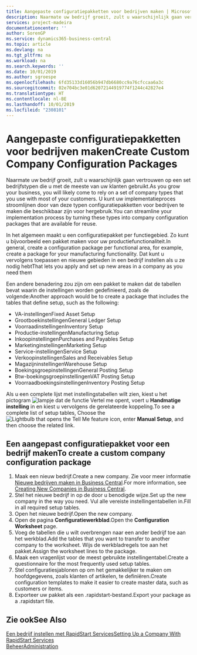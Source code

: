```yaml
---
title: Aangepaste configuratiepakketten voor bedrijven maken | Microsoft Docs
description: Naarmate uw bedrijf groeit, zult u waarschijnlijk gaan vertrouwen op een set bedrijfstypen die u met de meeste van uw klanten gebruikt. U kunt uw implementatieproces stroomlijnen door van deze typen configuratiepakketten voor bedrijven te maken die beschikbaar zijn voor hergebruik.
services: project-madeira
documentationcenter: ''
author: SorenGP
ms.service: dynamics365-business-central
ms.topic: article
ms.devlang: na
ms.tgt_pltfrm: na
ms.workload: na
ms.search.keywords: ''
ms.date: 10/01/2019
ms.author: sgroespe
ms.openlocfilehash: 6fd35133d16056b947db6680cc9a76cfccaa6a3c
ms.sourcegitcommit: 02e704bc3e01d62072144919774f1244c42827e4
ms.translationtype: HT
ms.contentlocale: nl-BE
ms.lasthandoff: 10/01/2019
ms.locfileid: "2308101"
---
```

# <a name="create-custom-company-configuration-packages"></a><span data-ttu-id="7ab26-104">Aangepaste configuratiepakketten voor bedrijven maken</span><span class="sxs-lookup"><span data-stu-id="7ab26-104">Create Custom Company Configuration Packages</span></span>
<span data-ttu-id="7ab26-105">Naarmate uw bedrijf groeit, zult u waarschijnlijk gaan vertrouwen op een set bedrijfstypen die u met de meeste van uw klanten gebruikt.</span><span class="sxs-lookup"><span data-stu-id="7ab26-105">As you grow your business, you will likely come to rely on a set of company types that you use with most of your customers.</span></span> <span data-ttu-id="7ab26-106">U kunt uw implementatieproces stroomlijnen door van deze typen configuratiepakketten voor bedrijven te maken die beschikbaar zijn voor hergebruik.</span><span class="sxs-lookup"><span data-stu-id="7ab26-106">You can streamline your implementation process by turning these types into company configuration packages that are available for reuse.</span></span>  

<span data-ttu-id="7ab26-107">In het algemeen maakt u een configuratiepakket per functiegebied. Zo kunt u bijvoorbeeld een pakket maken voor uw productiefunctionaliteit.</span><span class="sxs-lookup"><span data-stu-id="7ab26-107">In general, create a configuration package per functional area, for example, create a package for your manufacturing functionality.</span></span> <span data-ttu-id="7ab26-108">Dat kunt u vervolgens toepassen en nieuwe gebieden in een bedrijf instellen als u ze nodig hebt</span><span class="sxs-lookup"><span data-stu-id="7ab26-108">That lets you apply and set up new areas in a company as you need them</span></span>  

<span data-ttu-id="7ab26-109">Een andere benadering zou zijn om een pakket te maken dat de tabellen bevat waarin de instellingen worden gedefinieerd, zoals de volgende:</span><span class="sxs-lookup"><span data-stu-id="7ab26-109">Another approach would be to create a package that includes the tables that define setup, such as the following:</span></span>  

-   <span data-ttu-id="7ab26-110">VA-instellingen</span><span class="sxs-lookup"><span data-stu-id="7ab26-110">Fixed Asset Setup</span></span>  
-   <span data-ttu-id="7ab26-111">Grootboekinstellingen</span><span class="sxs-lookup"><span data-stu-id="7ab26-111">General Ledger Setup</span></span>  
-   <span data-ttu-id="7ab26-112">Voorraadinstellingen</span><span class="sxs-lookup"><span data-stu-id="7ab26-112">Inventory Setup</span></span>  
-   <span data-ttu-id="7ab26-113">Productie-instellingen</span><span class="sxs-lookup"><span data-stu-id="7ab26-113">Manufacturing Setup</span></span>  
-   <span data-ttu-id="7ab26-114">Inkoopinstellingen</span><span class="sxs-lookup"><span data-stu-id="7ab26-114">Purchases and Payables Setup</span></span>  
-   <span data-ttu-id="7ab26-115">Marketinginstellingen</span><span class="sxs-lookup"><span data-stu-id="7ab26-115">Marketing Setup</span></span>  
-   <span data-ttu-id="7ab26-116">Service-instellingen</span><span class="sxs-lookup"><span data-stu-id="7ab26-116">Service Setup</span></span>  
-   <span data-ttu-id="7ab26-117">Verkoopinstellingen</span><span class="sxs-lookup"><span data-stu-id="7ab26-117">Sales and Receivables Setup</span></span>  
-   <span data-ttu-id="7ab26-118">Magazijninstellingen</span><span class="sxs-lookup"><span data-stu-id="7ab26-118">Warehouse Setup</span></span>  
-   <span data-ttu-id="7ab26-119">Boekingsgroepinstellingen</span><span class="sxs-lookup"><span data-stu-id="7ab26-119">General Posting Setup</span></span>  
-   <span data-ttu-id="7ab26-120">Btw-boekingsgroepinstellingen</span><span class="sxs-lookup"><span data-stu-id="7ab26-120">VAT Posting Setup</span></span>  
-   <span data-ttu-id="7ab26-121">Voorraadboekingsinstellingen</span><span class="sxs-lookup"><span data-stu-id="7ab26-121">Inventory Posting Setup</span></span>  

<span data-ttu-id="7ab26-122">Als u een complete lijst met instellingstabellen wilt zien, kiest u het pictogram ![lampje dat de functie Vertel me opent](media/ui-search/search_small.png "Vertel me wat u wilt doen"), voert u **Handmatige instelling** in en kiest u vervolgens de gerelateerde koppeling.</span><span class="sxs-lookup"><span data-stu-id="7ab26-122">To see a complete list of setup tables, Choose the ![Lightbulb that opens the Tell Me feature](media/ui-search/search_small.png "Tell me what you want to do") icon, enter **Manual Setup**, and then choose the related link.</span></span>  

## <a name="to-create-a-custom-company-configuration-package"></a><span data-ttu-id="7ab26-123">Een aangepast configuratiepakket voor een bedrijf maken</span><span class="sxs-lookup"><span data-stu-id="7ab26-123">To create a custom company configuration package</span></span>  
1.  <span data-ttu-id="7ab26-124">Maak een nieuw bedrijf.</span><span class="sxs-lookup"><span data-stu-id="7ab26-124">Create a new company.</span></span> <span data-ttu-id="7ab26-125">Zie voor meer informatie [Nieuwe bedrijven maken in Business Central](about-new-company.md).</span><span class="sxs-lookup"><span data-stu-id="7ab26-125">For more information, see [Creating New Companies in Business Central](about-new-company.md).</span></span>  
3.  <span data-ttu-id="7ab26-126">Stel het nieuwe bedrijf in op de door u benodigde wijze.</span><span class="sxs-lookup"><span data-stu-id="7ab26-126">Set up the new company in the way you need.</span></span> <span data-ttu-id="7ab26-127">Vul alle vereiste instellingentabellen in.</span><span class="sxs-lookup"><span data-stu-id="7ab26-127">Fill in all required setup tables.</span></span>  
4.  <span data-ttu-id="7ab26-128">Open het nieuwe bedrijf.</span><span class="sxs-lookup"><span data-stu-id="7ab26-128">Open the new company.</span></span>
5. <span data-ttu-id="7ab26-129">Open de pagina **Configuratiewerkblad**.</span><span class="sxs-lookup"><span data-stu-id="7ab26-129">Open the **Configuration Worksheet** page.</span></span>  
6.  <span data-ttu-id="7ab26-130">Voeg de tabellen die u wilt overbrengen naar een ander bedrijf toe aan het werkblad.</span><span class="sxs-lookup"><span data-stu-id="7ab26-130">Add the tables that you want to transfer to another company to the worksheet.</span></span> <span data-ttu-id="7ab26-131">Wijs de werkbladregels toe aan het pakket.</span><span class="sxs-lookup"><span data-stu-id="7ab26-131">Assign the worksheet lines to the package.</span></span>  
7.  <span data-ttu-id="7ab26-132">Maak een vragenlijst voor de meest gebruikte instellingentabel.</span><span class="sxs-lookup"><span data-stu-id="7ab26-132">Create a questionnaire for the most frequently used setup tables.</span></span>  
8.  <span data-ttu-id="7ab26-133">Stel configuratiesjablonen op om het gemakkelijker te maken om hoofdgegevens, zoals klanten of artikelen, te definiëren.</span><span class="sxs-lookup"><span data-stu-id="7ab26-133">Create configuration templates to make it easier to create master data, such as customers or items.</span></span>  
9.  <span data-ttu-id="7ab26-134">Exporteer uw pakket als een .rapidstart-bestand.</span><span class="sxs-lookup"><span data-stu-id="7ab26-134">Export your package as a .rapidstart file.</span></span>  

## <a name="see-also"></a><span data-ttu-id="7ab26-135">Zie ook</span><span class="sxs-lookup"><span data-stu-id="7ab26-135">See Also</span></span>  
[<span data-ttu-id="7ab26-136">Een bedrijf instellen met RapidStart Services</span><span class="sxs-lookup"><span data-stu-id="7ab26-136">Setting Up a Company With RapidStart Services</span></span>](admin-set-up-a-company-with-rapidstart.md)  
[<span data-ttu-id="7ab26-137">Beheer</span><span class="sxs-lookup"><span data-stu-id="7ab26-137">Administration</span></span>](admin-setup-and-administration.md)
